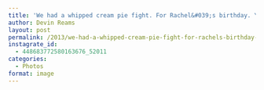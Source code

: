 ```yaml
---
title: 'We had a whipped cream pie fight. For Rachel&#039;s birthday. Yup.'
author: Devin Reams
layout: post
permalink: /2013/we-had-a-whipped-cream-pie-fight-for-rachels-birthday-yup/
instagrate_id:
  - 448683772580163676_52011
categories:
  - Photos
format: image
---
```

<!-- This post is created by Instagrate to WordPress, a WordPress Plugin by polevaultweb.com - http://www.polevaultweb.com/plugins/instagrate-to-wordpress/ -->